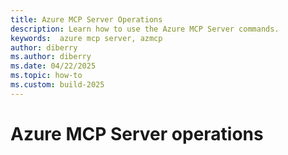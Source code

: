 ```yaml
---
title: Azure MCP Server Operations
description: Learn how to use the Azure MCP Server commands.
keywords:  azure mcp server, azmcp
author: diberry
ms.author: diberry
ms.date: 04/22/2025
ms.topic: how-to
ms.custom: build-2025
---
```


# Azure MCP Server operations